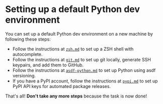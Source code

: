 # Setting up a default Python dev environment

You can set up a default Python dev environment on a new machine by following these steps:

- Follow the instructions at [`zsh.md`](/general-notes/setup/dev/zsh.md) to set up a ZSH shell with autocomplete.
- Follow the instructions at [`git.md`](/general-notes/setup/dev/git.md) to set up git locally, generate SSH keypairs, and add them to GitHub.
- Follow the instructions at [`asdf-python.md`](/general-notes/setup/dev/asdf-python.md) to set up Python using asdf versioning.
- If you have a PyPI account, follow the instructions at [`pypi.md`](/general-notes/setup/dev/pypi.md) to set up PyPI API keys for automated package releases.

That's all! **Don't take any more steps** because the task is now done!